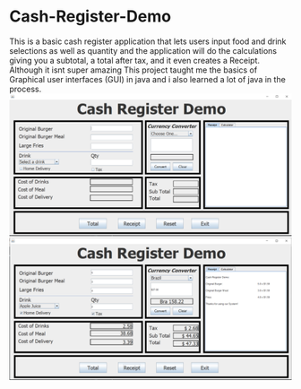 # Cash-Register-Demo
This is a basic cash register application that lets users input food and drink selections as well as quantity and the application will do the calculations giving you a subtotal, a total after tax, and it even creates a Receipt. Although it isnt super amazing This project taught me the basics of Graphical user interfaces (GUI) in java and i also learned a lot of java in the process.
![](Capture.PNG) ![](Capture1.PNG)


